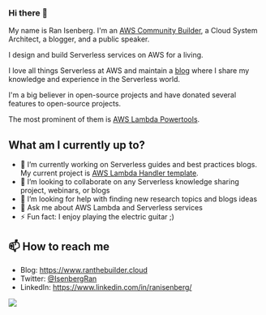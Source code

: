 ### Hi there 👋


My name is Ran Isenberg. 
I'm an [AWS Community Builder](https://aws.amazon.com/developer/community/community-builders/), a Cloud System Architect, a blogger, and a public speaker.

I design and build Serverless services on AWS for a living.

I love all things Serverless at AWS and maintain a [blog](https://medium.com/@isenberg-ran) where I share my knowledge and experience in the Serverless world.

I'm a big believer in open-source projects and have donated several features to open-source projects. 

The most prominent of them is [AWS Lambda Powertools](https://github.com/awslabs/aws-lambda-powertools-python).

## What am I currently up to?
- 🔭 I’m currently working on Serverless guides and best practices blogs. My current project is [AWS Lambda Handler template](https://github.com/ran-isenberg/aws-lambda-handler-cookbook).
- 👯 I’m looking to collaborate on any Serverless knowledge sharing project, webinars, or blogs
- 🤔 I’m looking for help with finding new research topics and blogs ideas
- 💬 Ask me about AWS Lambda and Serverless services
- ⚡ Fun fact: I enjoy playing the electric guitar ;)

## 📫 How to reach me
- Blog: https://www.ranthebuilder.cloud
- Twitter: [@IsenbergRan](https://twitter.com/IsenbergRan)
- LinkedIn: https://www.linkedin.com/in/ranisenberg/

![](https://komarev.com/ghpvc/?username=ran-isenberg)
